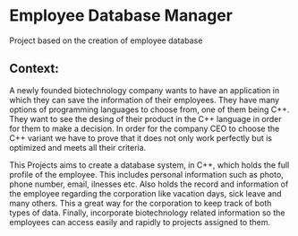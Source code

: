 # Employee Database Manager
Project based on the creation of employee database

Context:
-----------------------------------------------------------------------------------------------------------------------------------------------------------
A newly founded biotechnology company wants to have an application in which they can save the information of their employees. They have many options of programming languages to choose from, one of them being C++. They want to see the desing of their product in the C++ language in order for them to make a decision. In order for the company CEO to choose the C++ variant we have to prove that it does not only work perfectly but is optimized and meets all their criteria.

This Projects aims to create a database system, in C++, which holds the full profile of the employee. This includes personal information such as photo, phone number, email, ilnesses etc. Also holds the record  and information of the employee regarding the corporation like vacation days, sick leave and many others. This a great way for the corporation to keep track of both types of data. Finally, incorporate biotechnology related information so the employees can access easily and rapidly to projects assigned to them.

